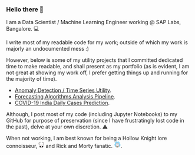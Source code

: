 ### Hello there 👋

I am a Data Scientist / Machine Learning Engineer working @ SAP Labs, Bangalore. 💻  
  
I write most of my readable code for my work; outside of which my work is majorly an undocumented mess :)  
  
However, below is some of my utility projects that I committed dedicated time to make readable, and shall present as my portfolio (as is evident, I am not great at showing my work off, I prefer getting things up and running for the majority of time).  

* [Anomaly Detection / Time Series Utility](https://github.com/rajdeep-biswas/Anomaly-Detection-Utility).
* [Forecasting Algorithms Analysis Pipeline](https://github.com/rajdeep-biswas/excel2plot-pipeline).
* [COVID-19 India Daily Cases Prediction](https://github.com/rajdeep-biswas/covid19-prediction).

Although, I post most of my code (including Jupyter Notebooks) to my GitHub for purpose of preservation (since I have frustratingly lost code in the past), delve at your own discretion. ⚠️

When not working, I am best known for being a Hollow Knight lore connoisseur, <img src="hk.png" width="15" /> and Rick and Morty fanatic. <img src="rick.png" width="18" />.
